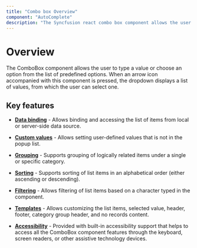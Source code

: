 ```yaml
---
title: "Combo box Overview"
component: "AutoComplete"
description: "The Syncfusion react combo box component allows the user to type a value or choose an option from the list of predefined options."
---
```


# Overview

The ComboBox component allows the user to type a value or choose an option from the list of predefined options.
When an arrow icon accompanied with this component is pressed, the dropdown displays a list of values, from which the user can select one.

## Key features

* **[Data binding](data-binding/)** - Allows binding and accessing the list of items from local or server-side data source.

* **[Custom values](getting-started/#custom-values)** - Allows setting user-defined values that is not in the popup list.

* **[Grouping](grouping/)** - Supports grouping of logically related items under a single or specific category.

* **[Sorting](../api/combo-box/#sortorder)** - Supports sorting of list items in an alphabetical order (either ascending or descending).

* **[Filtering](filtering/)** - Allows filtering of list items based on a character typed in the component.

* **[Templates](templates/)** - Allows customizing the list items, selected value, header, footer, category
group header, and no records content.

* **[Accessibility](accessibility/)** - Provided with built-in accessibility support that helps to access all
the ComboBox component features through the keyboard, screen readers, or other assistive technology devices.